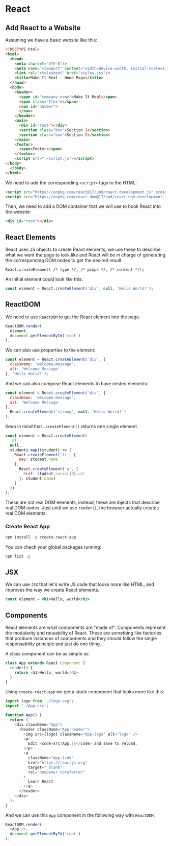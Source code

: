 # React

## Add React to a Website

Assuming we have a basic website like this:

```html
<!DOCTYPE html>
<html>
  <head>
    <meta charset="UTF-8"/>
    <meta name="viewport" content="width=device-width, initial-scale=1.0"/>
    <link rel="stylesheet" href="styles.css"/>
    <title>Make It Real - Home Page</title>
  </head>
  <body>
    <header>
      <span id="company-name">Make It Real</span>
      <span class="flex"></span>
      <nav id="navbar">
      </nav>
    </header>
    <main>
      <div id="root"></div>
      <section class="box">Section 1</section>
      <section class="box">Section 2</section>
    </main>
    <footer>
      <span>Footer</span>
    </footer>
    <script src="./script.js"></script>
</body>
  </body>
</html>
```

We need to add the corresponding `<script>` tags to the HTML:

```html
<script src="https://unpkg.com/react@17/umd/react.development.js" crossorigin></script>
<script src="https://unpkg.com/react-dom@17/umd/react-dom.development.js" crossorigin></script>
```

Then, we need to add a DOM container that we will use to hook React into the website:

```html
<div id="root"></div>
```

## React Elements

React uses JS objects to create React elements, we use these to describe what we want the page to look like and React will be in charge of generating the corresponding DOM nodes to get the desired result.

```
React.createElement( /* type */, /* props */, /* content */);
```

An initial element could look like this:

```js
const element = React.createElement('div', null, 'Hello World!');
```

## ReactDOM

We need to use `ReactDOM` to get the React element into the page. 

```js
ReactDOM.render(
  element, 
  document.getElementById('root')
);
```

We can also use properties to the element:

```js
const element = React.createElement('div', {
  className: 'welcome-message',
  alt: 'Welcome Message'
}, 'Hello World!');
```

And we can also compose React elements to have nested elements:

```js
const element = React.createElement('div', {
  className: 'welcome-message',
  alt: 'Welcome Message'
},
  React.createElement('strong', null, 'Hello World!')
);
```

Keep in mind that `.createElement()` returns one single element.

```js
const element = React.createElement(
  'ol',
  null,
  students.map((student) => (
    React.createElement('li', {
      key: student.name
    }, 
      React.createElement('a', {
        href: student.social[0].url
      }, student.name)
    )
  ))
);
```

These are not real DOM elements, instead, these are ibjects that describe real DOM nodes. Just until we use `render()`, the browser actually creates real DOM elements.

### Create React App

```sh
npm install -g create-react-app
```

You can check your global packages running:

```sh
npm list -g
```

## JSX

We can use `JSX` that let's write JS code that looks more like HTML, and improves the way we create React elements.

```jsx
const element = <h1>Hello, world</h1>
```

## Components

React elements are what components are "made of". Components represent the modularity and reusability of React. These are something like factories that produce instances of components and they should follow the single responsability principle and just do one thing.

A class component can be as simple as:

```js
class App extends React.Component {
  render() {
    return <h1>Hello, world</h1>
  }
}
```

Using `create-react-app` we get a stock component that looks more like this:

```js
import logo from './logo.svg';
import './App.css';

function App() {
  return (
    <div className="App">
      <header className="App-header">
        <img src={logo} className="App-logo" alt="logo" />
        <p>
          Edit <code>src/App.js</code> and save to reload.
        </p>
        <a
          className="App-link"
          href="https://reactjs.org"
          target="_blank"
          rel="noopener noreferrer"
        >
          Learn React
        </a>
      </header>
    </div>
  );
}
```

And we can use this `App` component in the following way with `ReactDOM`:

```js
ReactDOM.render(
  <App />, 
  document.getElementById('root')
);
```




